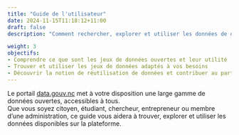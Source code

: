 ```yaml
---
title: "Guide de l'utilisateur"
date: 2024-11-15T11:18:12+11:00
draft: false
description: "Comment rechercher, explorer et utiliser les données de data.gouv.nc: un guide pas à pas pour tirer le meilleur parti du portail."

weight: 3
objectifs:
- Comprendre ce que sont les jeux de données ouvertes et leur utilité
- Trouver et utiliser les jeux de données adaptés à vos besoins
- Découvrir la notion de réutilisation de données et contribuer au partage de vos réalisations
---
```

  

Le portail [data.gouv.nc](https://data.gouv.nc) met à votre disposition une large gamme de données ouvertes, accessibles à tous.  
Que vous soyez citoyen, étudiant, chercheur, entrepreneur ou membre d’une administration, ce guide vous aidera à trouver, explorer et utiliser les données disponibles sur la plateforme.